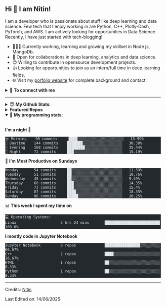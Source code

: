   <h2 id="hi--i-am-pr2tik1">Hi 👋 I am Nitin!</h2>
<p>I am a developer who is passionate about stuff like deep learning and data science. Few tech that I enjoy working in are Python, C++, Plotly-Dash, PyTorch, and  AWS. I am actively looking for opportunities in Data Science. Recently, I have just started with tech-blogging!</p>
<ul>
<li>👨🏽‍💻 Currently working, learning and growing my skillset in Node js, MongoDb.</li>
<li>🤝 Open for collaborations in deep learning, analytics and data science.</li>
<li>😊 Willing to contribute in opensource development projects.</li>
<li>👍 Looking for opportunities to join as an intern/full time in deep learning fields.</li>
<!-- <li>👨 Know more about me at <a href="https://sourcerer.io/pr2tik1">Sourcerer</a></li> -->
<li>🌐 Visit my <a href="https://github.com/codernitinmn">porfolio website</a> for complete background and contact.</li>
</ul>
<details>
<summary>🤝 <b>To connect with me</b></summary>
<p align="center">
</p><p><a href="https://codernitinmn.github.io/"><img src="https://img.shields.io/badge/portfolio-%23.svg?&amp;style=for-the-badge&amp;logo=&amp;logoColor=white%22"></a>
<a href="https://twitter.com/Pratikpkb"><img src="https://img.shields.io/badge/twitter-%231DA1F2.svg?&amp;style=for-the-badge&amp;logo=twitter&amp;logoColor=white"></a>
<a href="https://medium.com/@pratikbaitha04"><img src="https://img.shields.io/badge/medium-%2312100E.svg?&amp;style=for-the-badge&amp;logo=medium&amp;logoColor=white"></a>
<a href="https://www.linkedin.com/in/pratik-kumar04/"><img src="https://img.shields.io/badge/linkedin-%230077B5.svg?&amp;style=for-the-badge&amp;logo=linkedin&amp;logoColor=white"></a>
<a href="https://www.instagram.com/pratikkumar04/"><img src="https://img.shields.io/badge/instagram-%23E4405F.svg?&amp;style=for-the-badge&amp;logo=instagram&amp;logoColor=white"></a>
<a href="https://www.facebook.com/pr2tik1"><img src="https://img.shields.io/badge/facebook-%231877F2.svg?&amp;style=for-the-badge&amp;logo=facebook&amp;logoColor=white"></a>
<a href="https://github.com/codernitinmn/codernitinmn"><img src="https://badges.pufler.dev/visits/codernitinmn/codernitinmn?style=for-the-badge" alt="Visits Badge"></a></p>
<p></p>
</details>
<hr>
<details>
 <summary> 😇 <b>My Github Stats</b>: </summary>
<br>
<p align="center">
  <img src="https://github-readme-stats.vercel.app/api?username=codernitinmn&amp;show_icons=true&amp;theme=tokyonight&amp;line_height=27">
  <img src="https://github-readme-stats.vercel.app/api/top-langs/?username=codernitinmn;hide=css,java,html&amp;theme=tokyonight">
</p>
</details>
<details> 
 <summary><b>Featured Repos</b></summary>
<p align="center">
<a href="https://github.com/codernitinmn/codernitinmn"><img align="center" src="https://github-readme-stats.vercel.app/api/pin/?username=codernitinmn&amp;repo=codernitinmn&amp;theme=tokyonight"></a> <a href="https://github.com/codernitinmn/sketch-recognition"><img align="center" src="https://github-readme-stats.vercel.app/api/pin/?username=codernitinmn&amp;repo=sketch-recognition&amp;theme=tokyonight"></a> </p>
</details>
<details open=""> 
 <summary>🤖 <b>My programming stats</b>: </summary>
<br>
<!--START_SECTION:waka-->
<p><strong>I’m a night 🦉</strong></p>
<pre class="astro-code github-dark" style="background-color:#24292e;color:#e1e4e8; overflow-x: auto;" tabindex="0"><code><span class="line"><span>🌞 Morning    90 commits     ████░░░░░░░░░░░░░░░░░░░░░   18.99% </span></span>
<span class="line"><span>🌆 Daytime    144 commits    ███████░░░░░░░░░░░░░░░░░░   30.38% </span></span>
<span class="line"><span>🌃 Evening    168 commits    ████████░░░░░░░░░░░░░░░░░   35.44% </span></span>
<span class="line"><span>🌙 Night      72 commits     ███░░░░░░░░░░░░░░░░░░░░░░   15.19%</span></span>
<span class="line"><span></span></span></code></pre>
<p>📅 <strong>I’m Most Productive on Sundays</strong></p>
<pre class="astro-code github-dark" style="background-color:#24292e;color:#e1e4e8; overflow-x: auto;" tabindex="0"><code><span class="line"><span>Monday       54 commits     ██░░░░░░░░░░░░░░░░░░░░░░░   11.39% </span></span>
<span class="line"><span>Tuesday      51 commits     ██░░░░░░░░░░░░░░░░░░░░░░░   10.76% </span></span>
<span class="line"><span>Wednesday    45 commits     ██░░░░░░░░░░░░░░░░░░░░░░░   9.49% </span></span>
<span class="line"><span>Thursday     68 commits     ███░░░░░░░░░░░░░░░░░░░░░░   14.35% </span></span>
<span class="line"><span>Friday       73 commits     ███░░░░░░░░░░░░░░░░░░░░░░   15.4% </span></span>
<span class="line"><span>Saturday     87 commits     ████░░░░░░░░░░░░░░░░░░░░░   18.35% </span></span>
<span class="line"><span>Sunday       96 commits     █████░░░░░░░░░░░░░░░░░░░░   20.25%</span></span>
<span class="line"><span></span></span></code></pre>
<p>📊 <strong>This week I spent my time on</strong></p>
<pre class="astro-code github-dark" style="background-color:#24292e;color:#e1e4e8; overflow-x: auto;" tabindex="0"><code><span class="line"><span>💻 Operating Systems: </span></span>
<span class="line"><span>Linux                    3 hrs 24 mins       █████████████████████████   100.0%</span></span>
<span class="line"><span></span></span></code></pre>
<p><strong>I mostly code in Jupyter Notebook</strong></p>
<pre class="astro-code github-dark" style="background-color:#24292e;color:#e1e4e8; overflow-x: auto;" tabindex="0"><code><span class="line"><span>Jupyter Notebook         8 repos             ████████████████░░░░░░░░░   66.67% </span></span>
<span class="line"><span>C++                      2 repos             ████░░░░░░░░░░░░░░░░░░░░░   16.67% </span></span>
<span class="line"><span>HTML                     1 repos             ██░░░░░░░░░░░░░░░░░░░░░░░   8.33% </span></span>
<span class="line"><span>Python                   1 repos             ██░░░░░░░░░░░░░░░░░░░░░░░   8.33%</span></span>
<span class="line"><span></span></span></code></pre>
<!--END_SECTION:waka-->
</details>
<hr>
<p>Credits: <a href="https://github.com/codernitinmn">Nitin</a></p>
<p>Last Edited on: 14/06/2025</p> 
